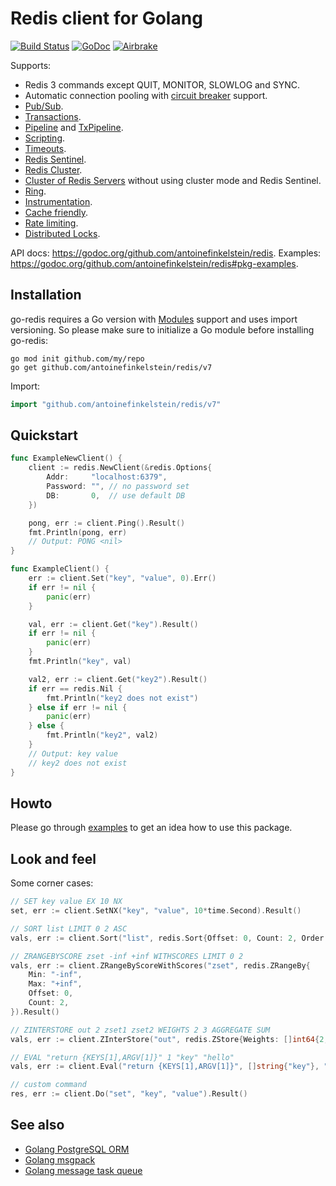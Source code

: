 # Redis client for Golang

[![Build Status](https://travis-ci.org/go-redis/redis.png?branch=master)](https://travis-ci.org/go-redis/redis)
[![GoDoc](https://godoc.org/github.com/antoinefinkelstein/redis?status.svg)](https://godoc.org/github.com/antoinefinkelstein/redis)
[![Airbrake](https://img.shields.io/badge/kudos-airbrake.io-orange.svg)](https://airbrake.io)

Supports:

- Redis 3 commands except QUIT, MONITOR, SLOWLOG and SYNC.
- Automatic connection pooling with [circuit breaker](https://en.wikipedia.org/wiki/Circuit_breaker_design_pattern) support.
- [Pub/Sub](https://godoc.org/github.com/antoinefinkelstein/redis#PubSub).
- [Transactions](https://godoc.org/github.com/antoinefinkelstein/redis#example-Client-TxPipeline).
- [Pipeline](https://godoc.org/github.com/antoinefinkelstein/redis#example-Client-Pipeline) and [TxPipeline](https://godoc.org/github.com/antoinefinkelstein/redis#example-Client-TxPipeline).
- [Scripting](https://godoc.org/github.com/antoinefinkelstein/redis#Script).
- [Timeouts](https://godoc.org/github.com/antoinefinkelstein/redis#Options).
- [Redis Sentinel](https://godoc.org/github.com/antoinefinkelstein/redis#NewFailoverClient).
- [Redis Cluster](https://godoc.org/github.com/antoinefinkelstein/redis#NewClusterClient).
- [Cluster of Redis Servers](https://godoc.org/github.com/antoinefinkelstein/redis#example-NewClusterClient--ManualSetup) without using cluster mode and Redis Sentinel.
- [Ring](https://godoc.org/github.com/antoinefinkelstein/redis#NewRing).
- [Instrumentation](https://godoc.org/github.com/antoinefinkelstein/redis#ex-package--Instrumentation).
- [Cache friendly](https://github.com/go-redis/cache).
- [Rate limiting](https://github.com/antoinefinkelstein/redis_rate).
- [Distributed Locks](https://github.com/bsm/redislock).

API docs: https://godoc.org/github.com/antoinefinkelstein/redis.
Examples: https://godoc.org/github.com/antoinefinkelstein/redis#pkg-examples.

## Installation

go-redis requires a Go version with [Modules](https://github.com/golang/go/wiki/Modules) support and uses import versioning. So please make sure to initialize a Go module before installing go-redis:

``` shell
go mod init github.com/my/repo
go get github.com/antoinefinkelstein/redis/v7
```

Import:

``` go
import "github.com/antoinefinkelstein/redis/v7"
```

## Quickstart

``` go
func ExampleNewClient() {
	client := redis.NewClient(&redis.Options{
		Addr:     "localhost:6379",
		Password: "", // no password set
		DB:       0,  // use default DB
	})

	pong, err := client.Ping().Result()
	fmt.Println(pong, err)
	// Output: PONG <nil>
}

func ExampleClient() {
	err := client.Set("key", "value", 0).Err()
	if err != nil {
		panic(err)
	}

	val, err := client.Get("key").Result()
	if err != nil {
		panic(err)
	}
	fmt.Println("key", val)

	val2, err := client.Get("key2").Result()
	if err == redis.Nil {
		fmt.Println("key2 does not exist")
	} else if err != nil {
		panic(err)
	} else {
		fmt.Println("key2", val2)
	}
	// Output: key value
	// key2 does not exist
}
```

## Howto

Please go through [examples](https://godoc.org/github.com/antoinefinkelstein/redis#pkg-examples) to get an idea how to use this package.

## Look and feel

Some corner cases:

``` go
// SET key value EX 10 NX
set, err := client.SetNX("key", "value", 10*time.Second).Result()

// SORT list LIMIT 0 2 ASC
vals, err := client.Sort("list", redis.Sort{Offset: 0, Count: 2, Order: "ASC"}).Result()

// ZRANGEBYSCORE zset -inf +inf WITHSCORES LIMIT 0 2
vals, err := client.ZRangeByScoreWithScores("zset", redis.ZRangeBy{
	Min: "-inf",
	Max: "+inf",
	Offset: 0,
	Count: 2,
}).Result()

// ZINTERSTORE out 2 zset1 zset2 WEIGHTS 2 3 AGGREGATE SUM
vals, err := client.ZInterStore("out", redis.ZStore{Weights: []int64{2, 3}}, "zset1", "zset2").Result()

// EVAL "return {KEYS[1],ARGV[1]}" 1 "key" "hello"
vals, err := client.Eval("return {KEYS[1],ARGV[1]}", []string{"key"}, "hello").Result()

// custom command
res, err := client.Do("set", "key", "value").Result()
```

## See also

- [Golang PostgreSQL ORM](https://github.com/go-pg/pg)
- [Golang msgpack](https://github.com/vmihailenco/msgpack)
- [Golang message task queue](https://github.com/vmihailenco/taskq)
